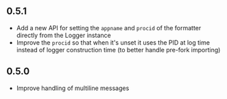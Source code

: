 0.5.1
-----
- Add a new API for setting the `appname` and `procid` of the formatter directly from the Logger instance
- Improve the `procid` so that when it's unset it uses the PID at log time instead of logger construction time (to
  better handle pre-fork importing)

0.5.0
-----
- Improve handling of multiline messages
